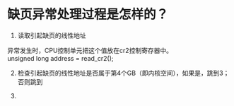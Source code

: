 

# 缺页异常处理过程是怎样的？
1. 读取引起缺页的线性地址

异常发生时，CPU控制单元把这个值放在cr2控制寄存器中。	
unsigned long address = read_cr2();

2. 检查引起缺页的线性地址是否属于第4个GB（即内核空间），如果是，跳到3；否则跳到

3. 

